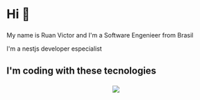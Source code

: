 <h1 align="left">Hi  👋</h1>

###

<p align="left">My name is Ruan Victor and I'm a Software Engenieer from Brasil</p>

I'm a nestjs developer especialist

###

<h2 align="left">I'm coding with these tecnologies</h2>

###

<p align="center">
  <a href="https://skillicons.dev">
    <img src="https://skillicons.dev/icons?i=go,c,js,ts,nextjs,react,nestjs,elysia,express,nodejs,html,css,postgres,prisma,tailwind,docker,bun,jest,rabbitmq" />
  </a>
</p>

###
